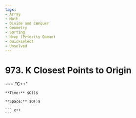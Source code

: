 ```yaml
---
tags:
- Array
- Math
- Divide and Conquer
- Geometry
- Sorting
- Heap (Priority Queue)
- Quickselect
- Unsolved
---
```



# 973. K Closest Points to Origin

=== "C++"

    **Time:** $O()$

    **Space:** $O()$

    ``` c++
    ```